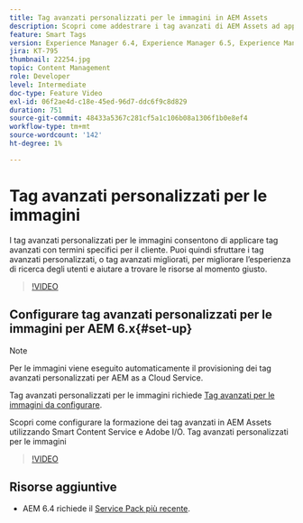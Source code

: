 ```yaml
---
title: Tag avanzati personalizzati per le immagini in AEM Assets
description: Scopri come addestrare i tag avanzati di AEM Assets ad applicare termini personalizzati alle risorse.
feature: Smart Tags
version: Experience Manager 6.4, Experience Manager 6.5, Experience Manager as a Cloud Service
jira: KT-795
thumbnail: 22254.jpg
topic: Content Management
role: Developer
level: Intermediate
doc-type: Feature Video
exl-id: 06f2ae4d-c18e-45ed-96d7-ddc6f9c8d829
duration: 751
source-git-commit: 48433a5367c281cf5a1c106b08a1306f1b0e8ef4
workflow-type: tm+mt
source-wordcount: '142'
ht-degree: 1%

---
```


# Tag avanzati personalizzati per le immagini

I tag avanzati personalizzati per le immagini consentono di applicare tag avanzati con termini specifici per il cliente.
Puoi quindi sfruttare i tag avanzati personalizzati, o tag avanzati migliorati, per migliorare l’esperienza di ricerca degli utenti e aiutare a trovare le risorse al momento giusto.

>[!VIDEO](https://video.tv.adobe.com/v/22254?quality=12&learn=on)

## Configurare tag avanzati personalizzati per le immagini per AEM 6.x{#set-up}

>[!NOTE]
> Per le immagini viene eseguito automaticamente il provisioning dei tag avanzati personalizzati per AEM as a Cloud Service.

Tag avanzati personalizzati per le immagini richiede [Tag avanzati per le immagini da configurare](./image-smart-tags.md#set-up).

Scopri come configurare la formazione dei tag avanzati in AEM Assets utilizzando Smart Content Service e Adobe I/O. Tag avanzati personalizzati per le immagini

>[!VIDEO](https://video.tv.adobe.com/v/23405?quality=12&learn=on)

## Risorse aggiuntive

* AEM 6.4 richiede il [Service Pack più recente](https://experienceleague.adobe.com/docs/experience-manager-release-information/aem-release-updates/aem-releases-updates.html#aem-64).
